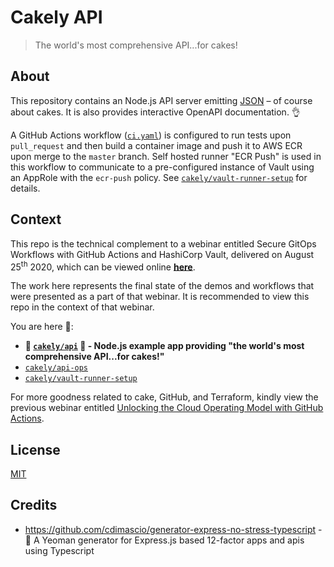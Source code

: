 # Cakely API
> The world's most comprehensive API...for cakes!

## About

This repository contains an Node.js API server emitting [JSON](server/api/services/cakes.service.ts) – of course about cakes. It is also provides interactive OpenAPI documentation. 👌

A GitHub Actions workflow ([`ci.yaml`](.github/workflows/ci.yml)) is configured to run tests upon `pull_request` and then build a container image and push it to AWS ECR upon merge to the `master` branch. Self hosted runner "ECR Push" is used in this workflow to communicate to a pre-configured instance of Vault using an AppRole with the `ecr-push` policy. See [`cakely/vault-runner-setup`](https://github.com/cakely/vault-runner-setup) for details.

## Context

This repo is the technical complement to a webinar entitled Secure GitOps Workflows with GitHub Actions and HashiCorp Vault, delivered on August 25<sup>th</sup> 2020, which can be viewed online [**here**](https://www.hashicorp.com/resources).

The work here represents the final state of the demos and workflows that were presented as a part of that webinar. It is recommended to view this repo in the context of that webinar.

You are here 🍰:
* **🍰 [`cakely/api`](https://github.com/cakely/api) 🍰 - Node.js example app providing "the world's most comprehensive API...for cakes!"**
* [`cakely/api-ops`](https://github.com/cakely/api-ops)
* [`cakely/vault-runner-setup`](https://github.com/cakely/vault-runner-setup)

For more goodness related to cake, GitHub, and Terraform, kindly view the previous webinar entitled [Unlocking the Cloud Operating Model with GitHub Actions](https://www.hashicorp.com/resources/unlocking-the-cloud-operating-model-with-github-actions/).

## License

[MIT](LICENSE)

## Credits

* https://github.com/cdimascio/generator-express-no-stress-typescript - 🚄 A Yeoman generator for Express.js based 12-factor apps and apis using Typescript

